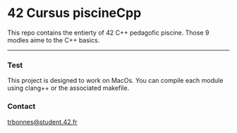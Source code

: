 # 42 Cursus piscineCpp

This repo contains the entierty of 42 C++ pedagofic piscine.
Those 9 modles aime to the C++ basics.

---

### Test
This project is designed to work on MacOs.
You can compile each module using clang++ or the associated makefile.

### Contact
trbonnes@student.42.fr